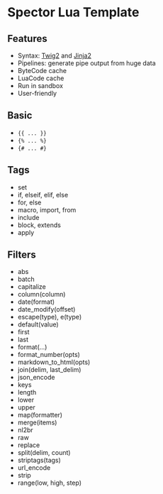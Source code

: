 Spector Lua Template
===================

Features
--------

* Syntax: [Twig2](https://twig.symfony.com/doc/2.x/templates.html) and [Jinja2](https://jinja.palletsprojects.com/en/2.10.x/templates/)
* Pipelines: generate pipe output from huge data
* ByteCode cache
* LuaCode cache
* Run in sandbox
* User-friendly

Basic
-----

* `{{ ... }}`
* `{% ... %}`
* `{# ... #}`

Tags
----

* set
* if, elseif, elif, else
* for, else
* macro, import, from
* include
* block, extends
* apply

Filters
-------

* abs
* batch
* capitalize
* column(column)
* date(format)
* date_modify(offset)
* escape(type), e(type)
* default(value)
* first
* last
* format(...)
* format_number(opts)
* markdown_to_html(opts)
* join(delim, last_delim)
* json_encode
* keys
* length
* lower
* upper
* map(formatter)
* merge(items)
* nl2br
* raw
* replace
* split(delim, count)
* striptags(tags)
* url_encode
* strip
* range(low, high, step)